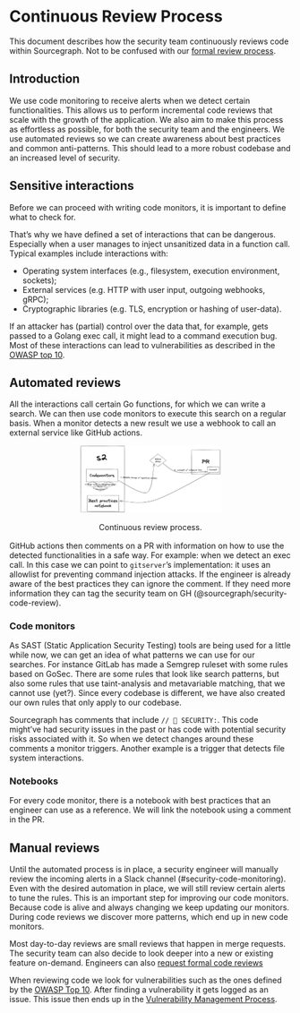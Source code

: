 # Continuous Review Process

This document describes how the security team continuously reviews code within Sourcegraph. Not to be confused with our [formal review process](./secure-code-review.md).

## Introduction

We use code monitoring to receive alerts when we detect certain functionalities. This allows us to perform incremental code reviews that scale with the growth of the application. We also aim to make this process as effortless as possible, for both the security team and the engineers. We use automated reviews so we can create awareness about best practices and common anti-patterns. This should lead to a more robust codebase and an increased level of security.

## Sensitive interactions

Before we can proceed with writing code monitors, it is important to define what to check for.

That’s why we have defined a set of interactions that can be dangerous. Especially when a user manages to inject unsanitized data in a function call. Typical examples include interactions with:

- Operating system interfaces (e.g., filesystem, execution environment, sockets);
- External services (e.g. HTTP with user input, outgoing webhooks, gRPC);
- Cryptographic libraries (e.g. TLS, encryption or hashing of user-data).

If an attacker has (partial) control over the data that, for example, gets passed to a Golang exec call, it might lead to a command execution bug. Most of these interactions can lead to vulnerabilities as described in the [OWASP top 10](https://owasp.org/Top10/).

## Automated reviews

All the interactions call certain Go functions, for which we can write a search. We can then use code monitors to execute this search on a regular basis. When a monitor detects a new result we use a webhook to call an external service like GitHub actions.

<div style="text-align: center; margin-bottom: 1rem">
  <img src="./img/continuous-code-reviews.png" width="50%" alt="Continuous review process.">
  <p>Continuous review process.</p>
</div>

GitHub actions then comments on a PR with information on how to use the detected functionalities in a safe way. For example: when we detect an exec call. In this case we can point to `gitserver`’s implementation: it uses an allowlist for preventing command injection attacks. If the engineer is already aware of the best practices they can ignore the comment. If they need more information they can tag the security team on GH (@sourcegraph/security-code-review).

### Code monitors

As SAST (Static Application Security Testing) tools are being used for a little while now, we can get an idea of what patterns we can use for our searches. For instance GitLab has made a Semgrep ruleset with some rules based on GoSec. There are some rules that look like search patterns, but also some rules that use taint-analysis and metavariable matching, that we cannot use (yet?). Since every codebase is different, we have also created our own rules that only apply to our codebase.

Sourcegraph has comments that include `// 🚨 SECURITY:`. This code might’ve had security issues in the past or has code with potential security risks associated with it. So when we detect changes around these comments a monitor triggers. Another example is a trigger that detects file system interactions.

### Notebooks

For every code monitor, there is a notebook with best practices that an engineer can use as a reference. We will link the notebook using a comment in the PR.

## Manual reviews

Until the automated process is in place, a security engineer will manually review the incoming alerts in a Slack channel (#security-code-monitoring). Even with the desired automation in place, we will still review certain alerts to tune the rules. This is an important step for improving our code monitors. Because code is alive and always changing we keep updating our monitors. During code reviews we discover more patterns, which end up in new code monitors.

Most day-to-day reviews are small reviews that happen in merge requests. The security team can also decide to look deeper into a new or existing feature on-demand. Engineers can also [request formal code reviews](./secure-code-review.md)

When reviewing code we look for vulnerabilities such as the ones defined by the [OWASP Top 10](https://owasp.org/Top10/). After finding a vulnerability it gets logged as an issue. This issue then ends up in the [Vulnerability Management Process](./vulnerability-management-process.md).

